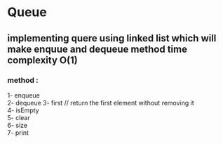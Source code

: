 # Queue
## implementing quere using linked list which will make enquue and dequeue method time complexity O(1)
### method : 
1- enqueue  
2- dequeue 
3- first // return the first element without removing it  
4- isEmpty  
5- clear  
6- size   
7- print  
